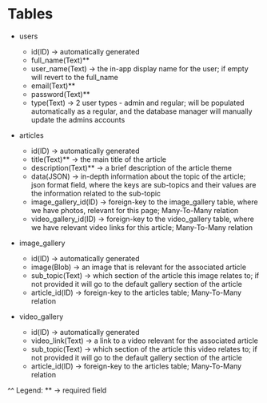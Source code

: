 # Tables
* users
    - id(ID) -> automatically generated
    - full_name(Text)**
    - user_name(Text) -> the in-app display name for the user; if empty will revert to the full_name
    - email(Text)**
    - password(Text)**
    - type(Text) -> 2 user types - admin and regular; will be populated automatically as a regular, and the database manager will manually update the admins accounts

* articles
    - id(ID) -> automatically generated
    - title(Text)** -> the main title of the article
    - description(Text)** -> a brief description of the article theme
    - data(JSON) -> in-depth information about the topic of the article; json format field, where the keys are sub-topics and their values are the information related to the sub-topic
    - image_gallery_id(ID) -> foreign-key to the image_gallery table, where we have photos, relevant for this page; Many-To-Many relation
    - video_gallery_id(ID) -> foreign-key to the video_gallery table, where we have relevant video links for this article; Many-To-Many relation

* image_gallery
    - id(ID) -> automatically generated
    - image(Blob) -> an image that is relevant for the associated article
    - sub_topic(Text) -> which section of the article this image relates to; if not provided it will go to the default gallery section of the article
    - article_id(ID) -> foreign-key to the articles table; Many-To-Many relation

* video_gallery
    - id(ID) -> automatically generated
    - video_link(Text) -> a link to a video relevant for the associated article
    - sub_topic(Text) -> which section of the article this video relates to; if not provided it will go to the default gallery section of the article
    - article_id(ID) -> foreign-key to the articles table; Many-To-Many relation

^^ Legend:
    ** -> required field